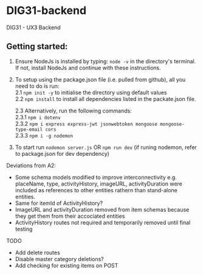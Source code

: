 # DIG31-backend
DIG31 - UX3 Backend

## Getting started:

1. Ensure NodeJs is installed by typing: `node -v` in the directory's terminal. If not, install NodeJs and continue with these instructions.

2. To setup using the package.json file (i.e. pulled from github), all you need to do is run:  
    2.1 `npm init -y` to initialise the directory using default values  
    2.2 `npm install` to install all dependencies listed in the packate.json file.  

    2.3 Alternatively, run the following commands:  
            2.3.1 `npm i dotenv`  
            2.3.2 `npm i express express-jwt jsonwebtoken mongoose mongoose-type-email cors`  
            2.3.3 `npm i -g nodemon`  

3. To start run `nodemon server.js` OR `npm run dev` (if runing nodemon, refer to package.json for dev dependency)

Deviations from A2:
- Some schema models modified to improve interconnectivity e.g. placeName, type, activityHistory, imageURL, activityDuration were included as references to other entities rathern than stand-alone entities.
- Same for itemId of ActivityHistory?
- ImageURL and activityDuration removed from item schemas because they get them from their accociated entities
- ActivityHistory routes not required and temporarily removed until final testing

TODO
- Add delete routes
- Disable master category deletions?
- Add checking for existing items on POST